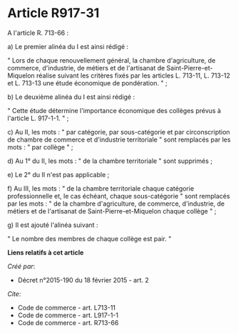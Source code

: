 # Article R917-31

A l'article R. 713-66 : 

a) Le premier alinéa du I est ainsi rédigé : 

" Lors de chaque renouvellement général, la chambre d'agriculture, de commerce, d'industrie, de métiers et de l'artisanat de
Saint-Pierre-et-Miquelon réalise suivant les critères fixés par les articles L. 713-11, L. 713-12 et L. 713-13 une étude
économique de pondération. " ; 

b) Le deuxième alinéa du I est ainsi rédigé : 

" Cette étude détermine l'importance économique des collèges prévus à l'article L. 917-1-1. " ; 

c) Au II, les mots : " par catégorie, par sous-catégorie et par circonscription de chambre de commerce et d'industrie
territoriale " sont remplacés par les mots : " par collège " ; 

d) Au 1° du II, les mots : " de la chambre territoriale " sont supprimés ; 

e) Le 2° du II n'est pas applicable ; 

f) Au III, les mots : " de la chambre territoriale chaque catégorie professionnelle et, le cas échéant, chaque sous-catégorie
" sont remplacés par les mots : " de la chambre d'agriculture, de commerce, d'industrie, de métiers et de l'artisanat de
Saint-Pierre-et-Miquelon chaque collège " ; 

g) Il est ajouté l'alinéa suivant : 

" Le nombre des membres de chaque collège est pair. "

**Liens relatifs à cet article**

_Créé par_:

  - Décret n°2015-190 du 18 février 2015 - art. 2

_Cite_:

  - Code de commerce - art. L713-11
  - Code de commerce - art. L917-1-1
  - Code de commerce - art. R713-66
